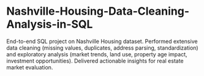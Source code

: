 # Nashville-Housing-Data-Cleaning-Analysis-in-SQL
End-to-end SQL project on Nashville Housing dataset. Performed extensive data cleaning (missing values, duplicates, address parsing, standardization) and exploratory analysis (market trends, land use, property age impact, investment opportunities). Delivered actionable insights for real estate market evaluation.

